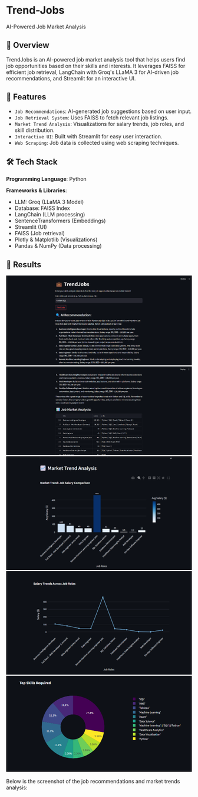 # Trend-Jobs
AI-Powered Job Market Analysis

## 📌 Overview

TrendJobs is an AI-powered job market analysis tool that helps users find job opportunities based on their skills and interests. It leverages FAISS for efficient job retrieval, LangChain with Groq's LLaMA 3 for AI-driven job recommendations, and Streamlit for an interactive UI.

## 🚀 Features

- `Job Recommendations`: AI-generated job suggestions based on user input.
- `Job Retrieval System`: Uses FAISS to fetch relevant job listings.
- `Market Trend Analysis`: Visualizations for salary trends, job roles, and skill distribution.
- `Interactive UI`: Built with Streamlit for easy user interaction.
- `Web Scraping`: Job data is collected using web scraping techniques.

## 🛠️ Tech Stack

**Programming Language**: Python

**Frameworks & Libraries**:
- LLM: Groq (LLaMA 3 Model)
- Database: FAISS Index
- LangChain (LLM processing)
- SentenceTransformers (Embeddings)
- Streamlit (UI)
- FAISS (Job retrieval)
- Plotly & Matplotlib (Visualizations)
- Pandas & NumPy (Data processing)


## 📸 Results

![](https://github.com/GOURIKP/Trend-Jobs/blob/main/Dataset/images/Screenshot%202025-02-08%20231144.png)
![](https://github.com/GOURIKP/Trend-Jobs/blob/main/Dataset/images/Screenshot%202025-02-08%20231210.png)
![](https://github.com/GOURIKP/Trend-Jobs/blob/main/Dataset/images/Screenshot%202025-02-08%20231233.png)
![](https://github.com/GOURIKP/Trend-Jobs/blob/main/Dataset/images/Screenshot%202025-02-08%20231248.png)
![](https://github.com/GOURIKP/Trend-Jobs/blob/main/Dataset/images/Screenshot%202025-02-08%20231258.png)

Below is the screenshot of the job recommendations and market trends analysis:
